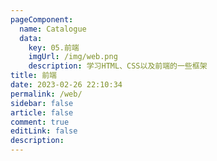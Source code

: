 ```yaml
---
pageComponent:
  name: Catalogue
  data: 
    key: 05.前端
    imgUrl: /img/web.png
    description: 学习HTML、CSS以及前端的一些框架
title: 前端
date: 2023-02-26 22:10:34
permalink: /web/
sidebar: false
article: false
comment: true
editLink: false
description:
---
```

